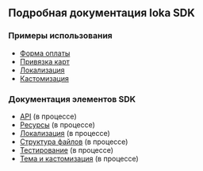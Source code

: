 ## Подробная документация Ioka SDK

### Примеры использования

- [Форма оплаты](./how-tos/checkout.md)
- [Привязка карт](./how-tos/save-and-delete-cards.md)
- [Локализация](./how-tos/localization.md)
- [Кастомизация](./how-tos/customize.md)

### Документация элементов SDK

- [API](./api.md) (в процессе)
- [Ресурсы](./assets.md) (в процессе)
- [Локализация](./localization.md) (в процессе)
- [Структура файлов](./structure.md) (в процессе)
- [Тестирование](./testing.md) (в процессе)
- [Тема и кастомизация](./theme.md) (в процессе)
